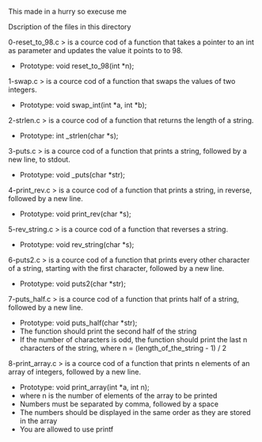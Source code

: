 This made in a hurry so execuse me 

Dscription of the files in this directory


0-reset_to_98.c > is a cource cod of a function that takes a pointer to an int as parameter and updates the value it points to to 98.
- Prototype: void reset_to_98(int *n);

1-swap.c > is a cource cod of a function that swaps the values of two integers.
- Prototype: void swap_int(int *a, int *b);

2-strlen.c > is a cource cod of a function that returns the length of a string.
- Prototype: int _strlen(char *s);

3-puts.c > is a cource cod of a function that prints a string, followed by a new line, to stdout.
- Prototype: void _puts(char *str);

4-print_rev.c > is a cource cod of a function that prints a string, in reverse, followed by a new line.
- Prototype: void print_rev(char *s);

5-rev_string.c > is a cource cod of a function that reverses a string.
- Prototype: void rev_string(char *s);

6-puts2.c > is a cource cod of a function that prints every other character of a string, starting with the first character, followed by a new line.
- Prototype: void puts2(char *str);

7-puts_half.c > is a cource cod of a function that prints half of a string, followed by a new line.
- Prototype: void puts_half(char *str);
- The function should print the second half of the string
- If the number of characters is odd, the function should print the last n characters of the string, where n = (length_of_the_string - 1) / 2

8-print_array.c > is a cource cod of a function that prints n elements of an array of integers, followed by a new line.
- Prototype: void print_array(int *a, int n);
- where n is the number of elements of the array to be printed
- Numbers must be separated by comma, followed by a space
- The numbers should be displayed in the same order as they are stored in the array
- You are allowed to use printf

